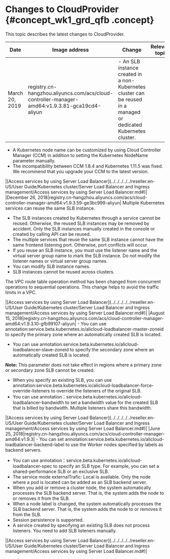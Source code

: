 # Changes to CloudProvider {#concept_wk1_grd_qfb .concept}

This topic describes the latest changes to CloudProvider.

|Date|Image address|Change|Relevant topic|
|----|-------------|------|--------------|
|March 20, 2019|registry.cn-hangzhou.aliyuncs.com/acs/cloud-controller-manager-amd64:v1.9.3.81-gca19cd4-aliyun| -   An SLB instance created in a non-Kubernetes cluster can be reused in a managed or dedicated Kubernetes cluster.
-   A Kubernetes node name can be customized by using Cloud Controller Manager \(CCM\) in addition to setting the Kubernetes NodeName parameter manually.
-   The incompatibility between CCM 1.8.4 and Kubernetes 1.11.5 was fixed. We recommend that you upgrade your CCM to the latest version.

 |[Access services by using Server Load Balancer](../../../../../reseller.en-US/User Guide/Kubernetes cluster/Server Load Balancer and Ingress management/Access services by using Server Load Balancer.md#)|
|December 26, 2018|registry.cn-hangzhou.aliyuncs.com/acs/cloud-controller-manager-amd64:v1.9.3.59-ge3bc999-aliyun| Multiple Kubernetes services can reuse the same SLB instance.

-   The SLB instances created by Kubernetes through a service cannot be reused. Otherwise, the reused SLB instances may be removed by accident. Only the SLB instances manually created in the console or created by calling API can be reused.
-   The multiple services that reuse the same SLB instance cannot have the same frontend listening port. Otherwise, port conflicts will occur.
-   If you reuse an SLB instance, you must use the listener name and the virtual server group name to mark the SLB instance. Do not modify the listener names or virtual server group names.
-   You can modify SLB instance names.
-   SLB instances cannot be reused across clusters.

The VPC route table operation method has been changed from concurrent operations to sequential operations. This change helps to avoid the traffic limits in a VPC.

 |[Access services by using Server Load Balancer](../../../../../reseller.en-US/User Guide/Kubernetes cluster/Server Load Balancer and Ingress management/Access services by using Server Load Balancer.md#)|
|August 15, 2018|registry.cn-hangzhou.aliyuncs.com/acs/cloud-controller-manager-amd64:v1.9.3.10-gfb99107-aliyun| -   You can use annotation:service.beta.kubernetes.io/alicloud-loadbalancer-master-zoneid to specify the primary zone where an automatically created SLB is located.
-   You can use annotation:service.beta.kubernetes.io/alicloud-loadbalancer-slave-zoneid to specify the secondary zone where an automatically created SLB is located.

**Note:** This parameter does not take effect in regions where a primary zone or secondary zone SLB cannot be created.

-   When you specify an existing SLB, you can use annotation:service.beta.kubernetes.io/alicloud-loadbalancer-force-override-listeners to override the listeners of the original SLB.
-   You can use annotation：service.beta.kubernetes.io/alicloud-loadbalancer-bandwidth to set a bandwidth value for the created SLB that is billed by bandwidth. Multiple listeners share this bandwidth.

 |[Access services by using Server Load Balancer](../../../../../reseller.en-US/User Guide/Kubernetes cluster/Server Load Balancer and Ingress management/Access services by using Server Load Balancer.md#)|
|June 25, 2018|registry.cn-hangzhou.aliyuncs.com/acs/cloud-controller-manager-amd64:v1.9.3| -   You can set annotation:service.beta.kubernetes.io/alicloud-loadbalancer-backend-label to use the Worker nodes specified by labels as backend servers.
-   You can use annotation：service.beta.kubernetes.io/alicloud-loadbalancer-spec to specify an SLB type. For example, you can set a shared-performance SLB or an exclusive SLB.
-   The service mode externalTrafic: Local is available. Only the node where a pod is located can be added as an SLB backend server.
-   When you add or remove a cluster node, the system automatically processes the SLB backend server. That is, the system adds the node to or removes it from the SLB.
-   When a node label is changed, the system automatically processes the SLB backend server. That is, the system adds the node to or removes it from the SLB.
-   Session persistence is supported.
-   A service created by specifying an existing SLB does not process listeners. You need to add SLB listeners manually.

 |[Access services by using Server Load Balancer](../../../../../reseller.en-US/User Guide/Kubernetes cluster/Server Load Balancer and Ingress management/Access services by using Server Load Balancer.md#)|

